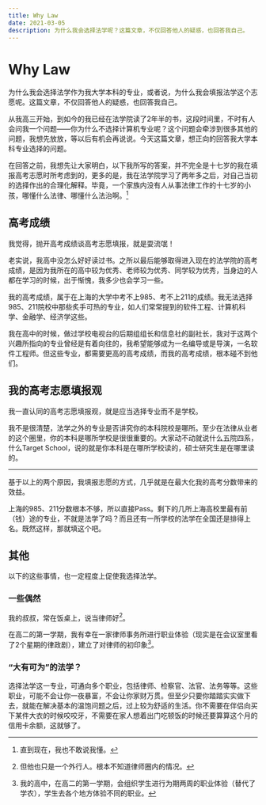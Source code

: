 ```yaml
---
title: Why Law
date: 2021-03-05
description: 为什么我会选择法学呢？这篇文章，不仅回答他人的疑惑，也回答我自己。
---
```

# Why Law

为什么我会选择法学作为我大学本科的专业，或者说，为什么我会填报法学这个志愿呢。这篇文章，不仅回答他人的疑惑，也回答我自己。

从我高三开始，到如今的我已经在法学院读了2年半的书，这段时间里，不时有人会问我一个问题——你为什么不选择计算机专业呢？这个问题会牵涉到很多其他的问题，我想先放放，等以后有机会再说说。今天这篇文章，想正向的回答我大学本科专业选择的问题。

在回答之前，我想先让大家明白，以下我所写的答案，并不完全是十七岁的我在填报高考志愿时所考虑到的，更多的是，我在法学院学习了两年多之后，对自己当初的选择作出的合理化解释。毕竟，一个家族内没有人从事法律工作的十七岁的小孩，哪懂什么法律、哪懂什么法治啊。[^1]

[^1]: 直到现在，我也不敢说我懂。

## 高考成绩

我觉得，抛开高考成绩谈高考志愿填报，就是耍流氓！

老实说，我高中没怎么好好读过书。之所以最后能够取得进入现在的法学院的高考成绩，是因为我所在的高中较为优秀、老师较为优秀、同学较为优秀，当身边的人都在学习的时候，出于惭愧，我多少也会学习一些。

我的高考成绩，属于在上海的大学中考不上985、考不上211的成绩。我无法选择985、211院校中那些炙手可热的专业，如人们常常提到的软件工程、计算机科学、金融学、经济学这些。

我在高中的时候，做过学校电视台的后期组组长和信息社的副社长，我对于这两个兴趣所指向的专业曾经是有着向往的，我希望能够成为一名编导或是导演，一名软件工程师。但这些专业，都需要更高的高考成绩，而我的高考成绩，根本碰不到他们。

## 我的高考志愿填报观

我一直认同的高考志愿填报观，就是应当选择专业而不是学校。

我不是很清楚，法学之外的专业是否讲究你的本科院校是哪所。至少在法律从业者的这个圈里，你的本科是哪所学校是很很重要的。大家动不动就说什么五院四系，什么Target School，说的就是你本科是在哪所学校读的，硕士研究生是在哪里读的。

---

基于以上的两个原因，我填报志愿的方式，几乎就是在最大化我的高考分数带来的效益。

上海的985、211分数根本不够，所以直接Pass。剩下的几所上海高校里最有前（钱）途的专业，不就是法学了吗？而且还有一所学校的法学在全国还是排得上名。既然这样，那就填这个吧。

## 其他

以下的这些事情，也一定程度上促使我选择法学。

### 一些偶然

我的叔叔，常在饭桌上，说当律师好[^2]。

[^2]: 但他也只是一个外行人。根本不知道律师圈内的情况。

在高二的第一学期，我有幸在一家律师事务所进行职业体验（现实是在会议室里看了2个星期的律政剧），建立了对律师的初印象[^3]。

[^3]:我的高中，在高二的第一学期，会组织学生进行为期两周的职业体验（替代了学农），学生去各个地方体验不同的职业。 

### “大有可为”的法学？

选择法学这一专业，可通向多个职业，包括律师、检察官、法官、法务等等。这些职业，可能不会让你一夜暴富，不会让你家财万贯。但至少只要你踏踏实实做下去，就能在解决基本的温饱问题之后，过上较为舒适的生活。你不需要在伴侣向买下某件大衣的时候咬咬牙，不需要在家人想着出门吃顿饭的时候还要算算这个月的信用卡余额，这就够了。